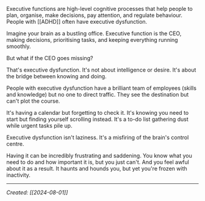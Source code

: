 Executive functions are high-level cognitive processes that help people to plan, organise, make decisions, pay attention, and regulate behaviour. People with [[ADHD]] often have executive dysfunction.

Imagine your brain as a bustling office. Executive function is the CEO, making decisions, prioritising tasks, and keeping everything running smoothly.

But what if the CEO goes missing?

That's executive dysfunction. It's not about intelligence or desire. It's about the bridge between knowing and doing.

People with executive dysfunction have a brilliant team of employees (skills and knowledge) but no one to direct traffic. They see the destination but can't plot the course.

It's having a calendar but forgetting to check it. It's knowing you need to start but finding yourself scrolling instead. It's a to-do list gathering dust while urgent tasks pile up.

Executive dysfunction isn't laziness. It's a misfiring of the brain's control centre.

Having it can be incredibly frustrating and saddening. You know what you need to do and how important it is, but you just can't. And you feel awful about it as a result. It haunts and hounds you, but yet you're frozen with inactivity.

***

*Created: [[2024-08-01]]*  